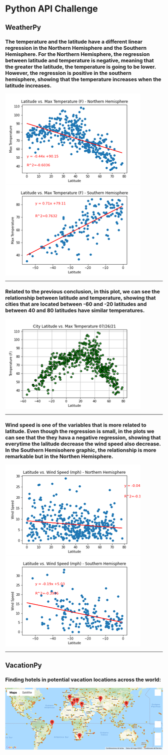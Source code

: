 # Python API Challenge

## WeatherPy

### The temperature and the latitude have a different linear regression in the Northern Hemisphere and the Southern Hemisphere. For the Northern Hemisphere, the regression between latitude and temperature is negative, meaning that the greater the latitude, the temperature is going to be lower. However, the regression is positive in the southern hemisphere, showing that the temperature increases when the latitude increases.

![](WeatherPy/LatitudevsMaxTemperature-NorthernHemisphere.png)
![](WeatherPy/LatitudevsMaxTemperature-SouthernHemisphere.png)

---

### Related to the previous conclusion, in this plot, we can see the relationship between latitude and temperature, showing that cities that are located between -60 and -20 latitudes and between 40 and 80 latitudes have similar temperatures.

![](WeatherPy/LatitudevsTemperature.png)

---

### Wind speed is one of the variables that is more related to latitude. Even though the regression is small, in the plots we can see that the they hava a negative regression, showing that everytime the lalitude decrease the wind speed also decrease. In the Southern Hemisohere graphic, the relationship is more remarkable but in the Northen Hemisphere.

![](WeatherPy/LatitudevsWindSpeed-NorthernHemisphere.png)
![](WeatherPy/LatitudevsWindSpeed-SouthernHemisphere.png)

---

## VacationPy

### Finding hotels in potential vacation locations across the world:
![](VacationPy/map.png)
